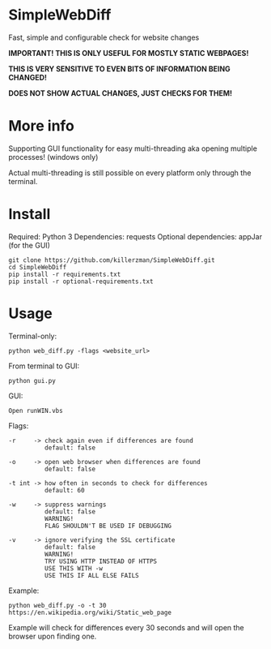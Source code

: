 ﻿# SimpleWebDiff

Fast, simple and configurable check for website changes

**IMPORTANT! THIS IS ONLY USEFUL FOR MOSTLY STATIC WEBPAGES!**

**THIS IS VERY SENSITIVE TO EVEN BITS OF INFORMATION BEING CHANGED!**

**DOES NOT SHOW ACTUAL CHANGES, JUST CHECKS FOR THEM!**

# More info
Supporting GUI functionality for easy multi-threading aka opening multiple processes! (windows only)

Actual multi-threading is still possible on every platform only through the terminal.

# Install
Required: Python 3
Dependencies: requests
Optional dependencies: appJar (for the GUI)

    git clone https://github.com/killerzman/SimpleWebDiff.git
    cd SimpleWebDiff
    pip install -r requirements.txt
    pip install -r optional-requirements.txt

# Usage
Terminal-only:

    python web_diff.py -flags <website_url>

From terminal to GUI:

    python gui.py
    
GUI:

    Open runWIN.vbs

Flags:

    -r     -> check again even if differences are found
              default: false
              
    -o     -> open web browser when differences are found
              default: false
              
    -t int -> how often in seconds to check for differences
              default: 60
              
    -w     -> suppress warnings
              default: false
              WARNING!
              FLAG SHOULDN'T BE USED IF DEBUGGING
              
    -v     -> ignore verifying the SSL certificate
              default: false
              WARNING!
              TRY USING HTTP INSTEAD OF HTTPS
              USE THIS WITH -w
              USE THIS IF ALL ELSE FAILS

Example:

    python web_diff.py -o -t 30 https://en.wikipedia.org/wiki/Static_web_page
Example will check for differences every 30 seconds and will open the browser upon finding one.

